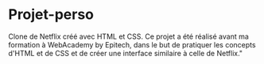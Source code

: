 # Projet-perso
Clone de Netflix créé avec HTML et CSS. Ce projet a été réalisé avant ma formation à WebAcademy by Epitech, dans le but de pratiquer les concepts d'HTML et de CSS et de créer une interface similaire à celle de Netflix."
